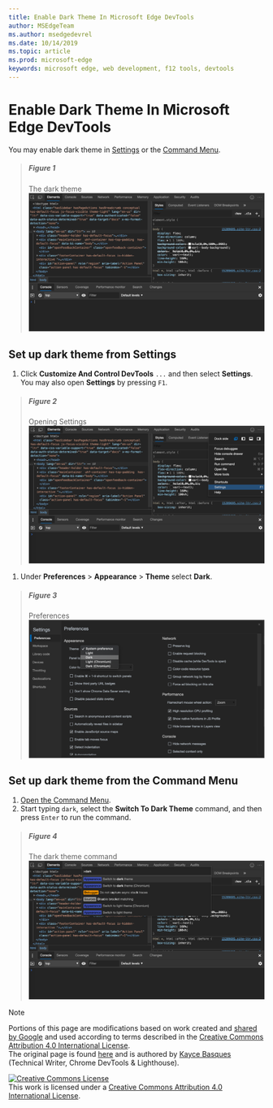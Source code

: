 ```yaml
---
title: Enable Dark Theme In Microsoft Edge DevTools
author: MSEdgeTeam
ms.author: msedgedevrel
ms.date: 10/14/2019
ms.topic: article
ms.prod: microsoft-edge
keywords: microsoft edge, web development, f12 tools, devtools
---
```

<!-- Copyright Kayce Basques 

   Licensed under the Apache License, Version 2.0 (the "License");
   you may not use this file except in compliance with the License.
   You may obtain a copy of the License at

       http://www.apache.org/licenses/LICENSE-2.0

   Unless required by applicable law or agreed to in writing, software
   distributed under the License is distributed on an "AS IS" BASIS,
   WITHOUT WARRANTIES OR CONDITIONS OF ANY KIND, either express or implied.
   See the License for the specific language governing permissions and
   limitations under the License.  -->





# Enable Dark Theme In Microsoft Edge DevTools   

  

You may enable dark theme in [Settings](#set-up-dark-theme-from-settings) or the [Command Menu](#set-up-dark-theme-from-the-command-menu).  

> ##### Figure 1  
> The dark theme  
> ![The dark theme][ImageDarkTheme]  

## Set up dark theme from Settings   

[ImageMainMenuIcon]: ../images/shared/main-menu-icon.msft.png  

1.  Click **Customize And Control DevTools** `...` and then select **Settings**.  You may also open **Settings** by pressing `F1`.  

> ##### Figure 2  
> Opening Settings  
> ![Opening Settings][ImageOpenSettings]  

1.  Under **Preferences** > **Appearance** > **Theme** select **Dark**.  

> ##### Figure 3  
> Preferences  
> ![Preferences][ImagePreferences]  

## Set up dark theme from the Command Menu   

1.  [Open the Command Menu][CommandMenu].  
1.  Start typing `dark`, select the **Switch To Dark Theme** command, and then press `Enter` to run the command.  

> ##### Figure 4  
> The dark theme command  
> ![The dark theme command][ImageDarkThemeCommand]  

   



<!-- image links -->  

[ImageDarkTheme]: images/elements-styles-console-dark-theme.msft.png "Figure 1: The dark theme"  
[ImageOpenSettings]: images/options-settings.msft.png "Figure 2: Opening Settings"  
[ImagePreferences]: images/settings-preferences-appearance-theme-dark.msft.png "Figure 3: Preferences"  
[ImageDarkThemeCommand]: images/command-menu-dark.msft.png "Figure 4: The dark theme command"  

<!-- links -->  

[CommandMenu]: ../command-menu/index.md "Command Menu"  

> [!NOTE]
> Portions of this page are modifications based on work created and [shared by Google][GoogleSitePolicies] and used according to terms described in the [Creative Commons Attribution 4.0 International License][CCA4IL].  
> The original page is found [here](https://developers.google.com/web/tools/chrome-devtools/customize/dark-theme) and is authored by [Kayce Basques][KayceBasques] \(Technical Writer, Chrome DevTools & Lighthouse\).  

[![Creative Commons License][CCby4Image]][CCA4IL]  
This work is licensed under a [Creative Commons Attribution 4.0 International License][CCA4IL].  

[CCA4IL]: http://creativecommons.org/licenses/by/4.0  
[CCby4Image]: https://i.creativecommons.org/l/by/4.0/88x31.png  
[GoogleSitePolicies]: https://developers.google.com/terms/site-policies  
[KayceBasques]: https://developers.google.com/web/resources/contributors/kaycebasques  
